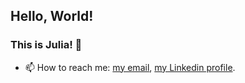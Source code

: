 ## Hello, World! 
### This is Julia! 👋



- 📫 How to reach me: [my email](mailto:juliaafr@outlook.com), [my Linkedin profile](https://www.linkedin.com/in/juliaafrocha/).

  
<!--
**juliarocha/juliarocha** is a ✨ _special_ ✨ repository because its `README.md` (this file) appears on your GitHub profile.

Here are some ideas to get you started:

- 🔭 I’m currently working on ...
- 🌱 I’m currently learning ...
- 👯 I’m looking to collaborate on ...
- 🤔 I’m looking for help with ...
- 💬 Ask me about ...
- 📫 How to reach me: ...
- 😄 Pronouns: ...
- ⚡ Fun fact: ...
-->
